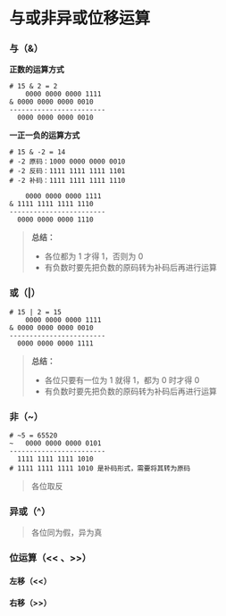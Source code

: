 # 与或非异或位移运算

### 与（&）

**正数的运算方式**

```shell
# 15 & 2 = 2
	0000 0000 0000 1111
& 0000 0000 0000 0010
------------------------
  0000 0000 0000 0010
```

**一正一负的运算方式**

```shell
# 15 & -2 = 14
# -2 原码：1000 0000 0000 0010
# -2 反码：1111 1111 1111 1101
# -2 补码：1111 1111 1111 1110 

	0000 0000 0000 1111
& 1111 1111 1111 1110
------------------------
  0000 0000 0000 1110
```

> **总结：**
>
> - 各位都为 1 才得 1，否则为 0
> - 有负数时要先把负数的原码转为补码后再进行运算

### 或（|）

```shell
# 15 | 2 = 15
	0000 0000 0000 1111
& 0000 0000 0000 0010
------------------------
  0000 0000 0000 1111
```

> **总结：**
>
> - 各位只要有一位为 1 就得 1，都为 0 时才得 0
> - 有负数时要先把负数的原码转为补码后再进行运算

### 非（~）

```shell
# ~5 = 65520
~	0000 0000 0000 0101
------------------------
  1111 1111 1111 1010
# 1111 1111 1111 1010 是补码形式，需要将其转为原码
```





> 各位取反

### 异或（^）



>  各位同为假，异为真

### 位运算（<< 、>>）

#### 左移（<<）



#### 右移（>>）



